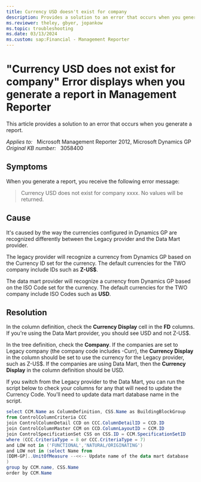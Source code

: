 ```yaml
---
title: Currency USD doesn't exist for company  
description: Provides a solution to an error that occurs when you generate a report.
ms.reviewer: theley, gbyer, jopankow
ms.topic: troubleshooting
ms.date: 03/13/2024
ms.custom: sap:Financial - Management Reporter
---
```

# "Currency USD does not exist for company" Error displays when you generate a report in Management Reporter

This article provides a solution to an error that occurs when you generate a report.

_Applies to:_ &nbsp; Microsoft Management Reporter 2012, Microsoft Dynamics GP  
_Original KB number:_ &nbsp; 3058400

## Symptoms

When you generate a report, you receive the following error message:

> Currency USD does not exist for company xxxx. No values will be returned.

## Cause

It's caused by the way the currencies configured in Dynamics GP are recognized differently between the Legacy provider and the Data Mart provider.

The legacy provider will recognize a currency from Dynamics GP based on the Currency ID set for the currency. The default currencies for the TWO company include IDs such as **Z-US$**.

The data mart provider will recognize a currency from Dynamics GP based on the ISO Code set for the currency. The default currencies for the TWO company include ISO Codes such as **USD**.

## Resolution

In the column definition, check the **Currency Display** cell in the **FD** columns. If you're using the Data Mart provider, you should see USD and not Z-US$.

In the tree definition, check the **Company**. If the companies are set to Legacy company (the company code includes -Curr), the **Currency Display** in the column should be set to use the currency for the Legacy provider, such as Z-US$. If the companies are using Data Mart, then the **Currency Display** in the column definition should be USD.

If you switch from the Legacy provider to the Data Mart, you can run the script below to check your columns for any that will need to update the Currency Code. You'll need to update data mart database name in the script.

```powershell
select CCM.Name as ColumnDefinition, CSS.Name as BuildingBlockGroup
from ControlColumnCriteria CCC
join ControlColumnDetail CCD on CCC.ColumnDetailID = CCD.ID
join ControlColumnMaster CCM on CCD.ColumnLayoutID = CCM.ID
join ControlSpecificationSet CSS on CSS.ID = CCM.SpecificationSetID
where (CCC.CriteriaType = 8 or CCC.CriteriaType = 7)
and LOW not in ('FUNCTIONAL','NATURAL/ORIGINATING')
and LOW not in (select Name from 
[DDM-GP]..UnitOfMeasure --<<-- Update name of the data mart database
) 
group by CCM.name, CSS.Name
order by CCM.Name
```
